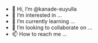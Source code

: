 - 👋 Hi, I’m @kanade-euyulla
- 👀 I’m interested in ...
- 🌱 I’m currently learning ...
- 💞️ I’m looking to collaborate on ...
- 📫 How to reach me ...

<!---
kanade-euyulla/kanade-euyulla is a ✨ special ✨ repository because its `README.md` (this file) appears on your GitHub profile.
You can click the Preview link to take a look at your changes.
--->
